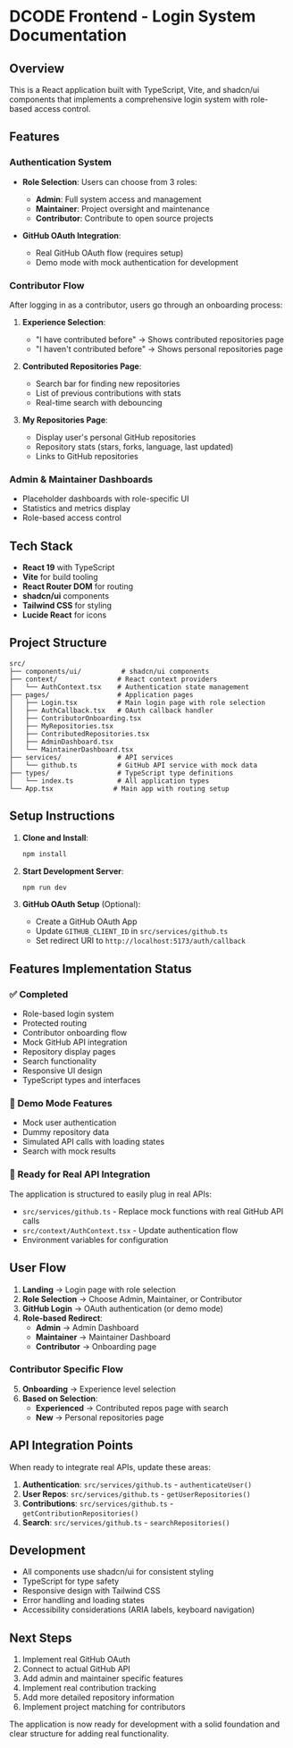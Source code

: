 # DCODE Frontend - Login System Documentation

## Overview

This is a React application built with TypeScript, Vite, and shadcn/ui components that implements a comprehensive login system with role-based access control.

## Features

### Authentication System
- **Role Selection**: Users can choose from 3 roles:
  - **Admin**: Full system access and management
  - **Maintainer**: Project oversight and maintenance  
  - **Contributor**: Contribute to open source projects

- **GitHub OAuth Integration**: 
  - Real GitHub OAuth flow (requires setup)
  - Demo mode with mock authentication for development

### Contributor Flow
After logging in as a contributor, users go through an onboarding process:

1. **Experience Selection**: 
   - "I have contributed before" → Shows contributed repositories page
   - "I haven't contributed before" → Shows personal repositories page

2. **Contributed Repositories Page**:
   - Search bar for finding new repositories
   - List of previous contributions with stats
   - Real-time search with debouncing

3. **My Repositories Page**:
   - Display user's personal GitHub repositories
   - Repository stats (stars, forks, language, last updated)
   - Links to GitHub repositories

### Admin & Maintainer Dashboards
- Placeholder dashboards with role-specific UI
- Statistics and metrics display
- Role-based access control

## Tech Stack

- **React 19** with TypeScript
- **Vite** for build tooling  
- **React Router DOM** for routing
- **shadcn/ui** components
- **Tailwind CSS** for styling
- **Lucide React** for icons

## Project Structure

```
src/
├── components/ui/          # shadcn/ui components
├── context/               # React context providers
│   └── AuthContext.tsx    # Authentication state management
├── pages/                 # Application pages
│   ├── Login.tsx          # Main login page with role selection
│   ├── AuthCallback.tsx   # OAuth callback handler
│   ├── ContributorOnboarding.tsx
│   ├── MyRepositories.tsx
│   ├── ContributedRepositories.tsx
│   ├── AdminDashboard.tsx
│   └── MaintainerDashboard.tsx
├── services/              # API services
│   └── github.ts          # GitHub API service with mock data
├── types/                 # TypeScript type definitions
│   └── index.ts           # All application types
└── App.tsx               # Main app with routing setup
```

## Setup Instructions

1. **Clone and Install**:
   ```bash
   npm install
   ```

2. **Start Development Server**:
   ```bash
   npm run dev
   ```

3. **GitHub OAuth Setup** (Optional):
   - Create a GitHub OAuth App
   - Update `GITHUB_CLIENT_ID` in `src/services/github.ts`
   - Set redirect URI to `http://localhost:5173/auth/callback`

## Features Implementation Status

### ✅ Completed
- Role-based login system
- Protected routing
- Contributor onboarding flow
- Mock GitHub API integration
- Repository display pages
- Search functionality
- Responsive UI design
- TypeScript types and interfaces

### 🔄 Demo Mode Features
- Mock user authentication
- Dummy repository data
- Simulated API calls with loading states
- Search with mock results

### 🚧 Ready for Real API Integration
The application is structured to easily plug in real APIs:

- `src/services/github.ts` - Replace mock functions with real GitHub API calls
- `src/context/AuthContext.tsx` - Update authentication flow
- Environment variables for configuration

## User Flow

1. **Landing** → Login page with role selection
2. **Role Selection** → Choose Admin, Maintainer, or Contributor
3. **GitHub Login** → OAuth authentication (or demo mode)
4. **Role-based Redirect**:
   - **Admin** → Admin Dashboard
   - **Maintainer** → Maintainer Dashboard  
   - **Contributor** → Onboarding page

### Contributor Specific Flow
5. **Onboarding** → Experience level selection
6. **Based on Selection**:
   - **Experienced** → Contributed repos page with search
   - **New** → Personal repositories page

## API Integration Points

When ready to integrate real APIs, update these areas:

1. **Authentication**: `src/services/github.ts` - `authenticateUser()`
2. **User Repos**: `src/services/github.ts` - `getUserRepositories()`  
3. **Contributions**: `src/services/github.ts` - `getContributionRepositories()`
4. **Search**: `src/services/github.ts` - `searchRepositories()`

## Development

- All components use shadcn/ui for consistent styling
- TypeScript for type safety
- Responsive design with Tailwind CSS
- Error handling and loading states
- Accessibility considerations (ARIA labels, keyboard navigation)

## Next Steps

1. Implement real GitHub OAuth
2. Connect to actual GitHub API
3. Add admin and maintainer specific features
4. Implement real contribution tracking
5. Add more detailed repository information
6. Implement project matching for contributors

The application is now ready for development with a solid foundation and clear structure for adding real functionality.